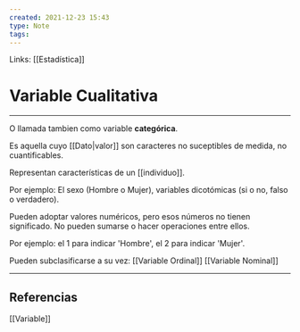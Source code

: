 ```yaml
---
created: 2021-12-23 15:43
type: Note
tags:
---
```


Links: [[Estadística]]

# Variable Cualitativa
---

O llamada tambien como variable **categórica**.

Es aquella cuyo [[Dato|valor]] son caracteres no suceptibles de medida, no cuantificables.

Representan características de un [[individuo]].

Por ejemplo: El sexo (Hombre o Mujer), variables dicotómicas (si o no, falso o verdadero).

Pueden adoptar valores numéricos, pero esos números no tienen significado. No pueden sumarse o hacer operaciones entre ellos.

Por ejemplo: el 1 para indicar 'Hombre', el 2 para indicar 'Mujer'.

Pueden subclasificarse a su vez:
[[Variable Ordinal]]
[[Variable Nominal]]

---

## Referencias
[[Variable]]